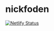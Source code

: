 # nickfoden

[![Netlify Status](https://api.netlify.com/api/v1/badges/b75a4fea-a6a3-4f0e-b4e2-45f1cba41938/deploy-status)](https://app.netlify.com/sites/nick-foden-blog/deploys)
